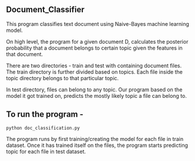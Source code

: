 ## Document_Classifier

This program classifies text document using Naive-Bayes machine learning model. 

On high level, the program for a given document D, calculates the posterior probability that a document belongs to certain topic given the features in that document.

There are two directories - train and test with containing document files. 
  The train directory is further divided based on topics. Each file inside the topic directory belongs to that particular topic.

In test directory, files can belong to any topic. Our program based on the model it got trained on, predicts the mostly likely topic a file can belong to.

## To run the program - 
```
python doc_classification.py
```
 The program runs by first training/creating the model for each file in train dataset. Once it has trained itself on the files, the program starts predicting topic for each file in test dataset.
